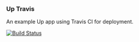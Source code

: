 ### Up Travis

An example Up app using Travis CI for deployment.

[![Build Status](https://travis-ci.org/kivlor/up-travis.svg?branch=master)](https://travis-ci.org/kivlor/up-travis)